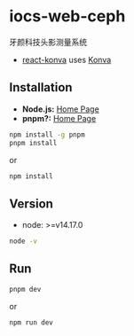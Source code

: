 # iocs-web-ceph
牙颜科技头影测量系统

- [react-konva](https://github.com/konvajs/react-konva/blob/master/README.md) uses [Konva](https://konvajs.org/) 

## Installation

- **Node.js:**  [Home Page](https://nodejs.org) 
- **pnpm?:**  [Home Page](https://pnpm.io/zh/)

```bash
npm install -g pnpm
pnpm install
```
or
```bash
npm install
```

## Version

- node: >=v14.17.0
```bash
node -v 
```

## Run

```bash
pnpm dev
```
or

```bash
npm run dev
```